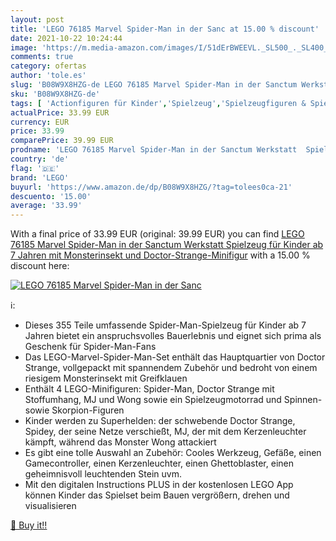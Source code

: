 ```yaml
---
layout: post
title: 'LEGO 76185 Marvel Spider-Man in der Sanc at 15.00 % discount'
date: 2021-10-22 10:24:44
image: 'https://m.media-amazon.com/images/I/51dErBWEEVL._SL500_._SL400_.jpg'
comments: true
category: ofertas
author: 'tole.es'
slug: 'B08W9X8HZG-de LEGO 76185 Marvel Spider-Man in der Sanctum Werkstatt...'
sku: 'B08W9X8HZG-de'
tags: [ 'Actionfiguren für Kinder','Spielzeug','Spielzeugfiguren & Spielsets','lego', ]
actualPrice: 33.99 EUR
currency: EUR
price: 33.99
comparePrice: 39.99 EUR
prodname: 'LEGO 76185 Marvel Spider-Man in der Sanctum Werkstatt  Spielzeug für Kinder ab 7 Jahren mit Monsterinsekt und Doctor-Strange-Minifigur'
country: 'de'
flag: '🇩🇪'
brand: 'LEGO'
buyurl: 'https://www.amazon.de/dp/B08W9X8HZG/?tag=tolees0ca-21'
descuento: '15.00'
average: '33.99'
---
```


With a final price of 33.99 EUR (original: 39.99 EUR) you can find [LEGO 76185 Marvel Spider-Man in der Sanctum Werkstatt  Spielzeug für Kinder ab 7 Jahren mit Monsterinsekt und Doctor-Strange-Minifigur](https://www.amazon.de/dp/B08W9X8HZG/?tag=tolees0ca-21) with a  15.00 % discount here:

[![LEGO 76185 Marvel Spider-Man in der Sanc](https://m.media-amazon.com/images/I/51dErBWEEVL._SL500_._SL400_.jpg)](https://www.amazon.de/dp/B08W9X8HZG/?tag=tolees0ca-21)

ℹ️:

- Dieses 355 Teile umfassende Spider-Man-Spielzeug für Kinder ab 7 Jahren bietet ein anspruchsvolles Bauerlebnis und eignet sich prima als Geschenk für Spider-Man-Fans
- Das LEGO-Marvel-Spider-Man-Set enthält das Hauptquartier von Doctor Strange, vollgepackt mit spannendem Zubehör und bedroht von einem riesigem Monsterinsekt mit Greifklauen
- Enthält 4 LEGO-Minifiguren: Spider-Man, Doctor Strange mit Stoffumhang, MJ und Wong sowie ein Spielzeugmotorrad und Spinnen- sowie Skorpion-Figuren
- Kinder werden zu Superhelden: der schwebende Doctor Strange, Spidey, der seine Netze verschießt, MJ, der mit dem Kerzenleuchter kämpft, während das Monster Wong attackiert
- Es gibt eine tolle Auswahl an Zubehör: Cooles Werkzeug, Gefäße, einen Gamecontroller, einen Kerzenleuchter, einen Ghettoblaster, einen geheimnisvoll leuchtenden Stein uvm.
- Mit den digitalen Instructions PLUS in der kostenlosen LEGO App können Kinder das Spielset beim Bauen vergrößern, drehen und visualisieren

[🛒 Buy it!!](https://www.amazon.de/dp/B08W9X8HZG/?tag=tolees0ca-21)
